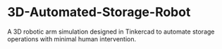 # 3D-Automated-Storage-Robot
A 3D robotic arm simulation designed in Tinkercad to automate storage operations with minimal human intervention. 
